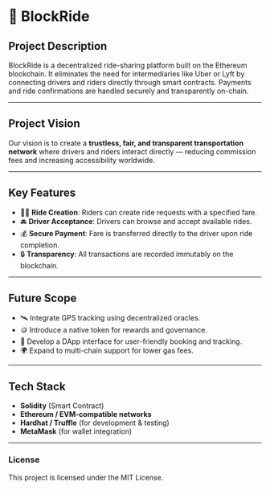 # 🚗 BlockRide

## Project Description
BlockRide is a decentralized ride-sharing platform built on the Ethereum blockchain. It eliminates the need for intermediaries like Uber or Lyft by connecting drivers and riders directly through smart contracts. Payments and ride confirmations are handled securely and transparently on-chain.

---

## Project Vision
Our vision is to create a **trustless, fair, and transparent transportation network** where drivers and riders interact directly — reducing commission fees and increasing accessibility worldwide.

---

## Key Features
- 🧍‍♂️ **Ride Creation**: Riders can create ride requests with a specified fare.
- 🚘 **Driver Acceptance**: Drivers can browse and accept available rides.
- 💰 **Secure Payment**: Fare is transferred directly to the driver upon ride completion.
- 🔒 **Transparency**: All transactions are recorded immutably on the blockchain.

---

## Future Scope
- 🛰️ Integrate GPS tracking using decentralized oracles.
- 🪙 Introduce a native token for rewards and governance.
- 📱 Develop a DApp interface for user-friendly booking and tracking.
- 🌍 Expand to multi-chain support for lower gas fees.

---

## Tech Stack
- **Solidity** (Smart Contract)
- **Ethereum / EVM-compatible networks**
- **Hardhat / Truffle** (for development & testing)
- **MetaMask** (for wallet integration)

---

### License
This project is licensed under the MIT License.
